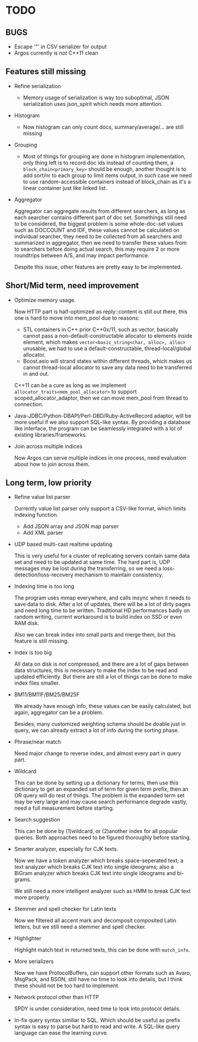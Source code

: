 TODO
====

BUGS
----
* Escape '"' in CSV serializer for output
* Argos currently is *not* C++11 clean

Features still missing
-----------------------
* Refine serialization
    + Memory usage of serialization is way too suboptimal, JSON serialization uses json_spirit which needs more attention.
* Histogram
    + Now histogram can only count docs, summary/average/... are still missing
* Grouping
    + Most of things for grouping are done in histogram implementation, only thing left is to record doc ids instead of counting them, a `block_chain<primary_key>` should be enough, another thought is to add sort/nr to each group to limit items output, in such case we need to use random-accessible containers instead of block_chain as it's a linear container just like linked list.
* Aggregator

    Aggregator can aggregate results from different searchers, as long as each searcher contains different part of doc set. Somethings still need to be considered, the biggest problem is some whole-doc-set values such as DOCCOUNT and IDF, these values cannot be calculated on individual searcher, they need to be collected from all searchers and summarized in aggregator, then we need to transfer these values from to searchers before doing actual search, this may require 2 or more roundtrips between A/S, and may impact performance.

    Despite this issue, other features are pretty easy to be implemented.

Short/Mid term, need improvement
--------------------------------
* Optimize memory usage.

    Now HTTP part is half-optimized as reply::content is still out there, this one is hard to move into mem_pool due to reasons:

    + STL containers in C++ prior C++0x/11, such as vector, basically cannot pass a non-default-constructable allocator to elements inside element, which makes `vector<basic_string<char, alloc>, alloc>` unusable, we had to use a default-constructable, thread-local/global allocator.
    + Boost.asio will strand states within different threads, which makes us cannot thread-local allocator to save any data need to be transferred in and out.

    C++11 can be a cure as long as we implement `allocator_traits<mem_pool_allocator>` to support scoped_allocator_adaptor, then we can move mem_pool from thread to connection.

* Java-JDBC/Python-DBAPI/Perl-DBD/Ruby-ActiveRecord adaptor, will be more useful if we also support SQL-like syntax. By providing a database like interface, the program can be seamlessly integrated with a lot of existing libraries/frameworks.

* Join across multiple indices

    Now Argos can serve multiple indices in one process, need evaluation about how to join across them.

Long term, low priority
-----------------------

* Refine value list parser

    Currently value list parser only support a CSV-like format, which limits indexing function.

    + Add JSON array and JSON map parser
    + Add XML parser

* UDP based multi-cast realtime updating

    This is very useful for a cluster of replicating servers contain same data set and need to be updated at same time. The hard part is, UDP messages may be lost during the transferring, so we need a loss-detection/loss-recovery mechanism to maintain consistency.

* Indexing time is too long

    The program uses mmap everywhere, and calls msync when it needs to save data to disk. After a lot of updates, there will be a lot of dirty pages and need long time to be written. Traditional HD performances badly on random writing, current workaround is to build index on SSD or even RAM disk.

    Also we can break index into small parts and merge them, but this feature is still missing.

* Index is too big

    All data on disk is *not* compressed, and there are a lot of gaps between data structures, this is necessary to make the index to be read and updated efficiently. But there are still a lot of things can be done to make index files smaller.

* BM11/BM11F/BM25/BM25F

    We already have enough info, these values can be easily calculated, but again, aggregator can be a problem.

    Besides, many customized weighting schema should be doable just in query, we can already extract a lot of info during the sorting phase.

* Phrase/near match

    Need major change to reverse index, and almost every part in query part.

* Wildcard

    This can be done by setting up a dictionary for terms, then use this dictionary to get an expanded set of term for given term prefix, then an OR query will do rest of things. The problem is the expanded term set may be very large and may cause search performance degrade vastly, need a full measurement before starting.

* Search suggestion

    This can be done by (1)wildcard, or (2)another index for all popular queries. Both approaches need to be figured thoroughly before starting.

* Smarter analyzer, especially for CJK texts.

    Now we have a token analyzer which breaks space-seperated text; a text analyzer which breaks CJK text into single ideograms; also a BiGram analyzer which breaks CJK text into single ideograms and bi-grams.

    We still need a more intelligent analyzer such as HMM to break CJK text more properly.

* Stemmer and spell checker for Latin texts

    Now we filtered all accent mark and decomposit composited Latin letters, but we still need a stemmer and spell checker.

* Highlighter

    Highlight match text in returned texts, this can be done with `match_info`.

* More serializers

    Now we have ProtocolBuffers, can support other formats such as Avaro, MsgPack, and BSON, still have no time to look into details, but I think these should not be too hard to implement.

* Network protocol other than HTTP

    SPDY is under consideration, need time to look into protocol details.

* In-fix query syntax similiar to SQL. Which should be useful as prefix syntax is easy to parse but hard to read and write. A SQL-like query language can ease the learning curve.
